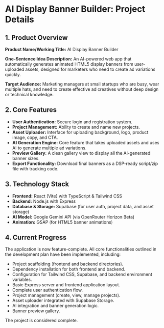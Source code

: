 # AI Display Banner Builder: Project Details

## 1. Product Overview

**Product Name/Working Title:** AI Display Banner Builder

**One-Sentence Idea Description:** An AI-powered web app that automatically generates animated HTML5 display banners from user-uploaded assets, designed for marketers who need to create ad variations quickly.

**Target Audience:** Marketing managers at small startups who are busy, wear multiple hats, and need to create effective ad creatives without deep design or technical knowledge.

## 2. Core Features

*   **User Authentication:** Secure login and registration system.
*   **Project Management:** Ability to create and name new projects.
*   **Asset Uploader:** Interface for uploading background, logo, product image, copy, and CTA.
*   **AI Generation Engine:** Core feature that takes uploaded assets and uses AI to generate multiple ad variations.
*   **Preview Gallery:** A clean gallery view to display all the AI-generated banner sizes.
*   **Export Functionality:** Download final banners as a DSP-ready script/zip file with tracking code.

## 3. Technology Stack

*   **Frontend:** React (Vite) with TypeScript & Tailwind CSS
*   **Backend:** Node.js with Express
*   **Database & Storage:** Supabase (for user auth, project data, and asset storage)
*   **AI Model:** Google Gemini API (via OpenRouter Horizon Beta)
*   **Animation:** GSAP (for HTML5 banner animations)

## 4. Current Progress

The application is now feature-complete. All core functionalities outlined in the development plan have been implemented, including:
*   Project scaffolding (frontend and backend directories).
*   Dependency installation for both frontend and backend.
*   Configuration for Tailwind CSS, Supabase, and backend environment variables.
*   Basic Express server and frontend application layout.
*   Complete user authentication flow.
*   Project management (create, view, manage projects).
*   Asset uploader integrated with Supabase Storage.
*   AI integration and banner generation logic.
*   Banner preview gallery.

The project is considered complete.
